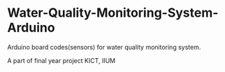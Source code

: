 # Water-Quality-Monitoring-System-Arduino

Arduino board codes(sensors) for water quality monitoring system.

A part of final year project KICT, IIUM
